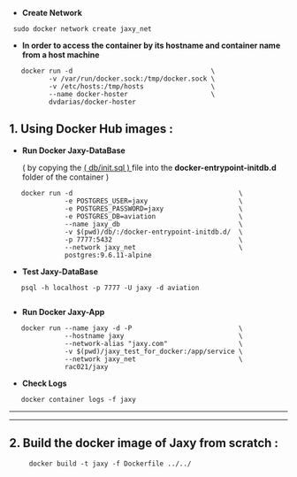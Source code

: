 

* **Create Network** 

```
 sudo docker network create jaxy_net
```

* **In order to access the container by its hostname and container name from a host machine**

```
   docker run -d                                   \
          -v /var/run/docker.sock:/tmp/docker.sock \
          -v /etc/hosts:/tmp/hosts                 \
          --name docker-hoster                     \
          dvdarias/docker-hoster
```

## 1. **Using Docker Hub images :**


* **Run Docker Jaxy-DataBase** 

  ( by copying the  [ ( db/init.sql ) ](https://github.com/rac021/Jaxy/blob/master/jaxy/demo/18_Docker/db/init.sql) file into the  **docker-entrypoint-initdb.d** folder of the container )

```
   docker run -d                                          \
              -e POSTGRES_USER=jaxy                       \
              -e POSTGRES_PASSWORD=jaxy                   \
              -e POSTGRES_DB=aviation                     \
              --name jaxy_db                              \
              -v $(pwd)/db/:/docker-entrypoint-initdb.d/  \
              -p 7777:5432                                \
              --network jaxy_net                          \
              postgres:9.6.11-alpine
```
* **Test Jaxy-DataBase**

``` 
   psql -h localhost -p 7777 -U jaxy -d aviation
 
```

* **Run Docker Jaxy-App**

```
   docker run --name jaxy -d -P                           \
              --hostname jaxy                             \
              --network-alias "jaxy.com"                  \
              -v $(pwd)/jaxy_test_for_docker:/app/service \
              --network jaxy_net                          \
              rac021/jaxy 
```

* **Check Logs**

```
   docker container logs -f jaxy
```

----
----

## 2. **Build the docker image of Jaxy from scratch :**

``` 
     docker build -t jaxy -f Dockerfile ../../ 
     
```
